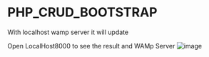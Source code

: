 # PHP_CRUD_BOOTSTRAP
With localhost wamp server it will update


Open LocalHost8000 to see the result and WAMp Server 
![image](https://github.com/RawHit02/PHP_CRUD_BOOTSTRAP/assets/107709247/dd1ac999-97f7-4197-9a3f-a4192d8aa621)
